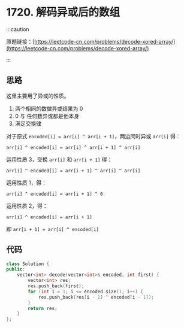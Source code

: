 # 1720. 解码异或后的数组

:::caution

原题链接：[https://leetcode-cn.com/problems/decode-xored-array/](https://leetcode-cn.com/problems/decode-xored-array/)

:::

## 思路

这里主要用了异或的性质。

1. 两个相同的数做异或结果为 0
2. 0 与 任何数异或都是他本身
3. 满足交换律

对于原式 `encoded[i] = arr[i] ^ arr[i + 1]`，两边同时异或 `arr[i]` 得：

 `arr[i] ^ encoded[i] = arr[i] ^ arr[i + 1] ^ arr[i] `

运用性质 3，交换 `arr[i]` 和 `arr[i + 1]` 得：

 `arr[i] ^ encoded[i] = arr[i + 1] ^ arr[i] ^ arr[i] `

运用性质 1，得：

`arr[i] ^ encoded[i] = arr[i + 1] ^ 0`

运用性质 2，得：

`arr[i] ^ encoded[i] = arr[i + 1]`

即 `arr[i + 1] = arr[i] ^ encoded[i] `

## 代码

```cpp
class Solution {
public:
    vector<int> decode(vector<int>& encoded, int first) {
        vector<int> res;
        res.push_back(first);
        for (int i = 1; i <= encoded.size(); i++) {
            res.push_back(res[i - 1] ^ encoded[i - 1]);
        }
        return res;
    }
};
```

